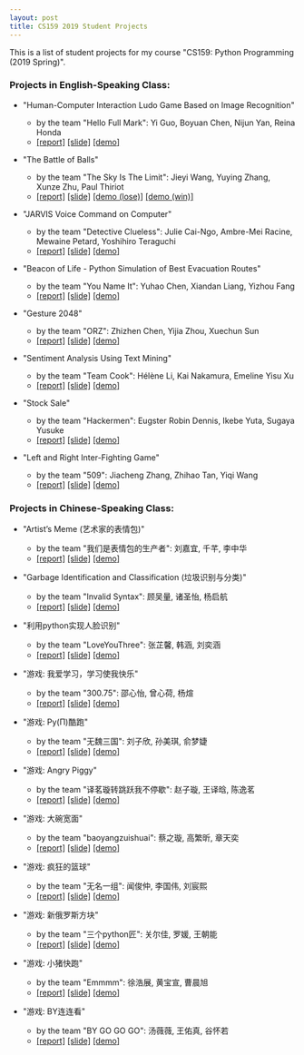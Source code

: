 ```yaml
---
layout: post
title: CS159 2019 Student Projects
---
```


This is a list of student projects for my course "CS159: Python Programming (2019 Spring)".


### Projects in English-Speaking Class:
  - "Human-Computer Interaction Ludo Game Based on Image Recognition"
    + by the team "Hello Full Mark": Yi Guo, Boyuan Chen, Nijun Yan, Reina Honda
    + [[report]](/files/cs159-2019-en/HelloFullMark_report.pdf) [[slide]](/files/cs159-2019-en/HelloFullMark_slide.pdf) [[demo]](/files/cs159-2019-en/HelloFullMark_demo.mp4)

  - "The Battle of Balls"
    + by the team "The Sky Is The Limit": Jieyi Wang, Yuying Zhang, Xunze Zhu, Paul Thiriot
    + [[report]](/files/cs159-2019-en/TheSkyIsTheLimit_report.pdf) [[slide]](/files/cs159-2019-en/TheSkyIsTheLimit_slide.pdf) [[demo (lose)]](/files/cs159-2019-en/TheSkyIsTheLimit_lose_demo.mp4) [[demo (win)]](/files/cs159-2019-en/TheSkyIsTheLimit_win_demo.mp4)

  - "JARVIS Voice Command on Computer"
    + by the team "Detective Clueless": Julie Cai-Ngo, Ambre-Mei Racine, Mewaine Petard, Yoshihiro Teraguchi
    + [[report]](/files/cs159-2019-en/DetectiveClueless_report.pdf) [[slide]](/files/cs159-2019-en/DetectiveClueless_slide.pdf) [[demo]](/files/cs159-2019-en/DetectiveClueless_demo.mp4)

  - "Beacon of Life - Python Simulation of Best Evacuation Routes"
    + by the team "You Name It": Yuhao Chen, Xiandan Liang, Yizhou Fang
    + [[report]](/files/cs159-2019-en/YouNameIt_report.pdf) [[slide]](/files/cs159-2019-en/YouNameIt_slide.pdf) [[demo]](/files/cs159-2019-en/YouNameIt_demo.gif)

  - "Gesture 2048"
    + by the team "ORZ": Zhizhen Chen, Yijia Zhou, Xuechun Sun
    + [[report]](/files/cs159-2019-en/Orz_report.pdf) [[slide]](/files/cs159-2019-en/Orz_slide.pdf) [[demo]](/files/cs159-2019-en/Orz_demo.mp4)

  - "Sentiment Analysis Using Text Mining"
    + by the team "Team Cook": Hélène Li, Kai Nakamura, Emeline Yisu Xu
    + [[report]](/files/cs159-2019-en/TeamCook_report.pdf) [[slide]](/files/cs159-2019-en/TeamCook_slide.pdf) [[demo]](/files/cs159-2019-en/TeamCook_demo.mp4)

  - "Stock Sale"
    + by the team "Hackermen": Eugster Robin Dennis, Ikebe Yuta, Sugaya Yusuke
    + [[report]](/files/cs159-2019-en/Hackermen_report.pdf) [[slide]](/files/cs159-2019-en/Hackermen_slide.pdf) [[demo]](/files/cs159-2019-en/Hackermen_demo.mp4)

  - "Left and Right Inter-Fighting Game"
    + by the team "509": Jiacheng Zhang, Zhihao Tan, Yiqi Wang
    + [[report]](/files/cs159-2019-en/509_report.pdf) [[slide]](/files/cs159-2019-en/509_slide.pdf) [[demo]](/files/cs159-2019-en/509_demo.mp4)


### Projects in Chinese-Speaking Class:

  - "Artist’s Meme (艺术家的表情包)"
    + by the team "我们是表情包的生产者": 刘嘉宜, 千芊, 李中华
    + [[report]](/files/cs159-2019-zh/我们是表情包的生产者_report.pdf) [[slide]](/files/cs159-2019-zh/我们是表情包的生产者_slide.pdf) [[demo]](/files/cs159-2019-zh/我们是表情包的生产者_demo.mp4)

  - "Garbage Identification and Classification (垃圾识别与分类)"
    + by the team "Invalid Syntax": 顾吴量, 诸圣怡, 杨启航
    + [[report]](/files/cs159-2019-zh/InvalidSyntax_report.pdf) [[slide]](/files/cs159-2019-zh/InvalidSyntax_slide.pdf) [[demo]](/files/cs159-2019-zh/InvalidSyntax_demo.mp4)

  - "利用python实现人脸识别"
    + by the team "LoveYouThree": 张芷馨, 韩涵, 刘奕涵
    + [[report]](/files/cs159-2019-zh/LoveYouThree_report.pdf) [[slide]](/files/cs159-2019-zh/LoveYouThree_slide.pdf) [[demo]](/files/cs159-2019-zh/LoveYouThree_demo.mp4)

  - "游戏: 我爱学习，学习使我快乐"
    + by the team "300.75": 邵心怡, 曾心荷, 杨煊
    + [[report]](/files/cs159-2019-zh/300.75_report.pdf) [[slide]](/files/cs159-2019-zh/300.75_slide.pdf) [[demo]](/files/cs159-2019-zh/300.75_demo.mp4)

  - "游戏: Py(Π)酷跑"
    + by the team "无魏三国": 刘子欣, 孙美琪, 俞梦婕
    + [[report]](/files/cs159-2019-zh/无魏三国_report.pdf) [[slide]](/files/cs159-2019-zh/无魏三国_slide.pdf) [[demo]](/files/cs159-2019-zh/无魏三国_demo.mp4)

  - "游戏: Angry Piggy"
    + by the team "译茗璇转跳跃我不停歇": 赵子璇, 王译晗, 陈逸茗
    + [[report]](/files/cs159-2019-zh/译茗璇转跳跃我不停歇_report.pdf) [[slide]](/files/cs159-2019-zh/译茗璇转跳跃我不停歇_slide.pdf) [[demo]](/files/cs159-2019-zh/译茗璇转跳跃我不停歇_demo.mp4)

  - "游戏: 大碗宽面"
    + by the team "baoyangzuishuai": 蔡之璇, 高繁昕, 章天奕
    + [[report]](/files/cs159-2019-zh/大碗宽面_report.pdf) [[slide]](/files/cs159-2019-zh/大碗宽面_slide.pdf) [[demo]](/files/cs159-2019-zh/大碗宽面_demo.mp4)

  - "游戏: 疯狂的篮球"
    + by the team "无名一组": 闻俊仲, 李国伟, 刘宸熙
    + [[report]](/files/cs159-2019-zh/疯狂的篮球_report.pdf) [[slide]](/files/cs159-2019-zh/疯狂的篮球_slide.pdf) [[demo]](/files/cs159-2019-zh/疯狂的篮球_demo.mp4)

  - "游戏: 新俄罗斯方块"
    + by the team "三个python匠": 关尔佳, 罗媛, 王朝能
    + [[report]](/files/cs159-2019-zh/三个python匠_report.pdf) [[slide]](/files/cs159-2019-zh/三个python匠_slide.pdf) [[demo]](/files/cs159-2019-zh/三个python匠_demo.mp4)

  - "游戏: 小猪快跑"
    + by the team "Emmmm": 徐浩展, 黄宝宣, 曹晨旭
    + [[report]](/files/cs159-2019-zh/Emmmm_report.pdf) [[slide]](/files/cs159-2019-zh/Emmmm_slide.pdf) [[demo]](/files/cs159-2019-zh/Emmmm_demo.mp4)

  - "游戏: BY连连看"
    + by the team "BY GO GO GO": 汤薇薇, 王佑真, 谷怀若
    + [[report]](/files/cs159-2019-zh/BY连连看_report.pdf) [[slide]](/files/cs159-2019-zh/BY连连看_slide.pdf) [[demo]](/files/cs159-2019-zh/BY连连看_demo.mp4)
    
